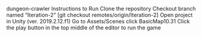 dungeon-crawler
Instructions to Run
Clone the repository
Checkout branch named “Iteration-2” [git checkout remotes/origin/Iteration-2]
Open project in Unity (ver. 2019.2.12.f1)
Go to Assets/Scenes click BasicMap10.31
Click the play button in the top middle of the editor to run the game
